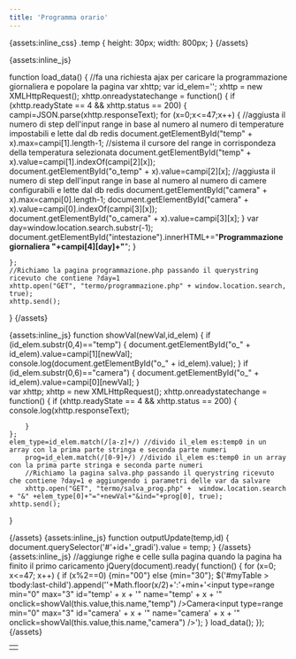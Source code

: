 ```yaml
---
title: 'Programma orario'
---
```


{assets:inline_css}
.temp {
height: 30px;
width: 800px;
}
{/assets}

{assets:inline_js}

function load_data() {
	//fa una richiesta ajax per caricare la programmazione giornaliera e popolare la pagina
	var xhttp;
	var id_elem='';
	xhttp = new XMLHttpRequest();
	xhttp.onreadystatechange = function() {
		if (xhttp.readyState == 4 && xhttp.status == 200) {
			campi=JSON.parse(xhttp.responseText);
			for (x=0;x<=47;x++) {
				//aggiusta il numero di step dell'input range in base al numero al numero di temperature impostabili e lette dal db redis
				document.getElementById("temp" + x).max=campi[1].length-1;
				//sistema il cursore del range in corrispondeza della temperatura selezionata
				document.getElementById("temp" + x).value=campi[1].indexOf(campi[2][x]);
				document.getElementById("o_temp" + x).value=campi[2][x];
				//aggiusta il numero di step dell'input range in base al numero al numero di camere configurabili e lette dal db redis
				document.getElementById("camera" + x).max=campi[0].length-1;
				document.getElementById("camera" + x).value=campi[0].indexOf(campi[3][x]);
				document.getElementById("o_camera" + x).value=campi[3][x];
			}
			var day=window.location.search.substr(-1);
			document.getElementById("intestazione").innerHTML+="<b>Programmazione giornaliera "+campi[4][day]+"</b>";
		}

	};
	//Richiamo la pagina programmazione.php passando il querystring ricevuto che contiene ?day=1
	xhttp.open("GET", "termo/programmazione.php" + window.location.search, true);
	xhttp.send();
}
{/assets}

{assets:inline_js}
function showVal(newVal,id_elem) {
	if (id_elem.substr(0,4)=="temp") {
		document.getElementById("o_" + id_elem).value=campi[1][newVal];  
        console.log(document.getElementById("o_" + id_elem).value);
	}
	if (id_elem.substr(0,6)=="camera") {
		document.getElementById("o_" + id_elem).value=campi[0][newVal];
	}   
	var xhttp;
	xhttp = new XMLHttpRequest();
	xhttp.onreadystatechange = function() {
		if (xhttp.readyState == 4 && xhttp.status == 200) {
			console.log(xhttp.responseText);

		}
	};
	elem_type=id_elem.match(/[a-z]+/) //divido il_elem es:temp0 in un array con la prima parte stringa e seconda parte numeri
		prog=id_elem.match(/[0-9]+/) //divido il_elem es:temp0 in un array con la prima parte stringa e seconda parte numeri
		//Richiamo la pagina salva.php passando il querystring ricevuto che contiene ?day=1 e aggiungendo i parametri delle var da salvare
		xhttp.open("GET", "termo/salva_prog.php" +  window.location.search + "&" +elem_type[0]+"="+newVal+"&ind="+prog[0], true);
	xhttp.send();    
}

{/assets}
{assets:inline_js}
function outputUpdate(temp,id) {
	document.querySelector('#'+id+'_gradi').value = temp;
}
{/assets}
{assets:inline_js}
//aggiunge righe e celle sulla pagina quando la pagina ha finito il primo caricamento
jQuery(document).ready( function() 
		{
		for (x=0; x<=47; x++) {
		if (x%2==0) {min="00"} else {min="30"}; 
		$('#myTable > tbody:last-child').append('<tr><td>'+Math.floor(x/2)+':'+min+'</td><td><input type=range min="0" max="3" id="temp' + x + '" name="temp' + x + '" onclick=showVal(this.value,this.name,"temp")  /></td><td><output for="temp' + x + '" id="o_temp' + x + '"></output></td><td>Camera</td><td><input type=range min="0" max="3" id="camera' + x + '" name="camera' + x + '" onclick=showVal(this.value,this.name,"camera")  /></td><td><output for="camera' + x + '" id="o_camera' + x + '"></output></td></tr>');
		} 
		load_data();
		});
{/assets}

<table id=myTable style="table-layout: auto;">
<tbody><tr><td colspan=6 id=intestazione style="text-align:center"></td></tr>
</tbody>
</table>
